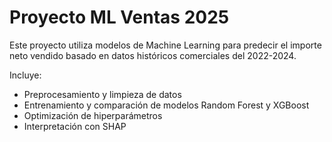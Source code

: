 # Proyecto ML Ventas 2025

Este proyecto utiliza modelos de Machine Learning para predecir el importe neto vendido basado en datos históricos comerciales del 2022-2024.

Incluye:
- Preprocesamiento y limpieza de datos
- Entrenamiento y comparación de modelos Random Forest y XGBoost
- Optimización de hiperparámetros
- Interpretación con SHAP
